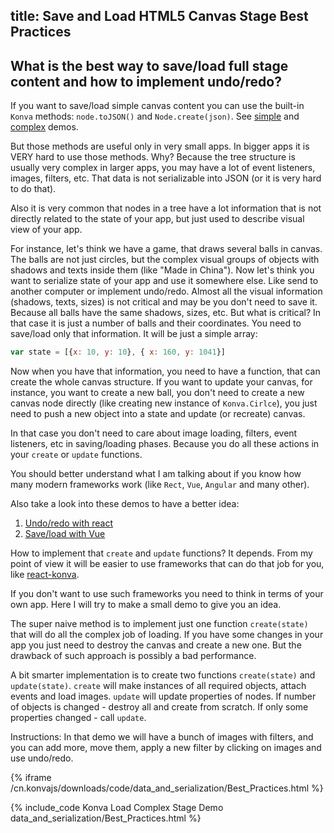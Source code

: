 title: Save and Load HTML5 Canvas Stage Best Practices
---

## What is the best way to save/load full stage content and how to implement undo/redo?

If you want to save/load simple canvas content you can use the built-in `Konva` methods: `node.toJSON()` and `Node.create(json)`.
See [simple](/docs/data_and_serialization/Simple_Load.html) and [complex](/docs/data_and_serialization/Complex_Load.html) demos.

But those methods are useful only in very small apps. In bigger apps it is VERY hard to use those methods. Why? Because the tree structure is usually very complex in larger apps, you may have a lot of event listeners, images, filters, etc. That data is not serializable into JSON (or it is very hard to do that).

Also it is very common that nodes in a tree have a lot information that is not directly related to the state of your app, but just used to describe visual view of your app.

For instance, let's think we have a game, that draws several balls in canvas. The balls are not just circles, but the complex visual groups of objects with shadows and texts inside them (like "Made in China"). Now let's think you want to serialize state of your app and use it somewhere else. Like send to another computer or implement undo/redo. Almost all the visual information (shadows, texts, sizes) is not critical and may be you don't need to save it. Because all balls have the same shadows, sizes, etc. But what is critical? In that case it is just a number of balls and their coordinates. You need to save/load only that information. It will be just a simple array:

```javascript
var state = [{x: 10, y: 10}, { x: 160, y: 1041}]
```

Now when you have that information, you need to have a function, that can create the whole canvas structure.
If you want to update your canvas, for instance, you want to create a new ball, you don't need to create a new canvas node directly (like creating new instance of `Konva.Cirlce`), you just need to push a new object into a state and update (or recreate) canvas.

In that case you don't need to care about image loading, filters, event listeners, etc in saving/loading phases. Because you do all these actions in your `create` or `update` functions.

You should better understand what I am talking about if you know how many modern frameworks work (like `Rect`, `Vue`, `Angular` and many other).

Also take a look into these demos to have a better idea:
1. [Undo/redo with react](/docs/react/Undo-Redo.html)
1. [Save/load with Vue](/docs/vue/Save-Load.html)

How to implement that `create` and `update` functions? It depends. From my point of view it will be easier to use frameworks that can do that job for you, like [react-konva](/docs/react/).

If you don't want to use such frameworks you need to think in terms of your own app. Here I will try to make a small demo to give you an idea.

The super naive method is to implement just one function `create(state)` that will do all the complex job of loading.
If you have some changes in your app you just need to destroy the canvas and create a new one. But the drawback of such approach is possibly a bad performance.

A bit smarter implementation is to create two functions `create(state)` and `update(state)`. `create` will make instances of all required objects, attach events and load images. `update` will update properties of nodes. If number of objects is changed - destroy all and create from scratch. If only some properties changed - call `update`.

Instructions: In that demo we will have a bunch of images with filters, and you can add more, move them, apply a new filter by clicking on images and use undo/redo.


{% iframe /cn.konvajs/downloads/code/data_and_serialization/Best_Practices.html %}

{% include_code Konva Load Complex Stage Demo data_and_serialization/Best_Practices.html %}
